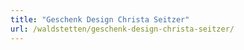 ```yaml
---
title: "Geschenk Design Christa Seitzer"
url: /waldstetten/geschenk-design-christa-seitzer/
---
```

